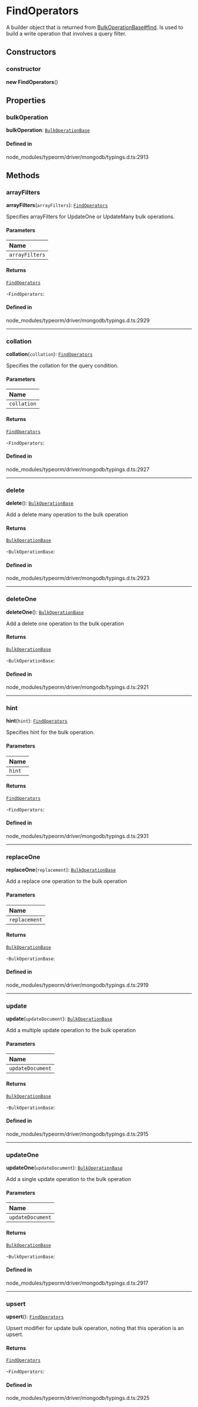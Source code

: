 # FindOperators

A builder object that is returned from [BulkOperationBase#find](OrderedBulkOperation.md#find).
Is used to build a write operation that involves a query filter.

## Constructors

### constructor

**new FindOperators**()

## Properties

### bulkOperation

 **bulkOperation**: [`BulkOperationBase`](BulkOperationBase.md)

#### Defined in

node_modules/typeorm/driver/mongodb/typings.d.ts:2913

## Methods

### arrayFilters

**arrayFilters**(`arrayFilters`): [`FindOperators`](FindOperators.md)

Specifies arrayFilters for UpdateOne or UpdateMany bulk operations.

#### Parameters

| Name |
| :------ |
| `arrayFilters` | [`Document`](../interfaces/Document.md)[] |

#### Returns

[`FindOperators`](FindOperators.md)

-`FindOperators`: 

#### Defined in

node_modules/typeorm/driver/mongodb/typings.d.ts:2929

___

### collation

**collation**(`collation`): [`FindOperators`](FindOperators.md)

Specifies the collation for the query condition.

#### Parameters

| Name |
| :------ |
| `collation` | [`CollationOptions`](../interfaces/CollationOptions.md) |

#### Returns

[`FindOperators`](FindOperators.md)

-`FindOperators`: 

#### Defined in

node_modules/typeorm/driver/mongodb/typings.d.ts:2927

___

### delete

**delete**(): [`BulkOperationBase`](BulkOperationBase.md)

Add a delete many operation to the bulk operation

#### Returns

[`BulkOperationBase`](BulkOperationBase.md)

-`BulkOperationBase`: 

#### Defined in

node_modules/typeorm/driver/mongodb/typings.d.ts:2923

___

### deleteOne

**deleteOne**(): [`BulkOperationBase`](BulkOperationBase.md)

Add a delete one operation to the bulk operation

#### Returns

[`BulkOperationBase`](BulkOperationBase.md)

-`BulkOperationBase`: 

#### Defined in

node_modules/typeorm/driver/mongodb/typings.d.ts:2921

___

### hint

**hint**(`hint`): [`FindOperators`](FindOperators.md)

Specifies hint for the bulk operation.

#### Parameters

| Name |
| :------ |
| `hint` | [`Hint`](../types/Hint.md) |

#### Returns

[`FindOperators`](FindOperators.md)

-`FindOperators`: 

#### Defined in

node_modules/typeorm/driver/mongodb/typings.d.ts:2931

___

### replaceOne

**replaceOne**(`replacement`): [`BulkOperationBase`](BulkOperationBase.md)

Add a replace one operation to the bulk operation

#### Parameters

| Name |
| :------ |
| `replacement` | [`Document`](../interfaces/Document.md) |

#### Returns

[`BulkOperationBase`](BulkOperationBase.md)

-`BulkOperationBase`: 

#### Defined in

node_modules/typeorm/driver/mongodb/typings.d.ts:2919

___

### update

**update**(`updateDocument`): [`BulkOperationBase`](BulkOperationBase.md)

Add a multiple update operation to the bulk operation

#### Parameters

| Name |
| :------ |
| `updateDocument` | [`Document`](../interfaces/Document.md) \| [`Document`](../interfaces/Document.md)[] |

#### Returns

[`BulkOperationBase`](BulkOperationBase.md)

-`BulkOperationBase`: 

#### Defined in

node_modules/typeorm/driver/mongodb/typings.d.ts:2915

___

### updateOne

**updateOne**(`updateDocument`): [`BulkOperationBase`](BulkOperationBase.md)

Add a single update operation to the bulk operation

#### Parameters

| Name |
| :------ |
| `updateDocument` | [`Document`](../interfaces/Document.md) \| [`Document`](../interfaces/Document.md)[] |

#### Returns

[`BulkOperationBase`](BulkOperationBase.md)

-`BulkOperationBase`: 

#### Defined in

node_modules/typeorm/driver/mongodb/typings.d.ts:2917

___

### upsert

**upsert**(): [`FindOperators`](FindOperators.md)

Upsert modifier for update bulk operation, noting that this operation is an upsert.

#### Returns

[`FindOperators`](FindOperators.md)

-`FindOperators`: 

#### Defined in

node_modules/typeorm/driver/mongodb/typings.d.ts:2925

